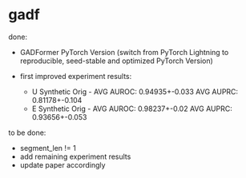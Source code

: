 # gadf

done:

- GADFormer PyTorch Version (switch from PyTorch Lightning to reproducible, seed-stable and optimized PyTorch Version)
- first improved experiment results:

  - U Synthetic Orig - AVG AUROC: 0.94935+-0.033 AVG AUPRC: 0.81178+-0.104
  - E Synthetic Orig - AVG AUROC: 0.98237+-0.02  AVG AUPRC: 0.93656+-0.053

to be done:

- segment_len != 1
- add remaining experiment results
- update paper accordingly

